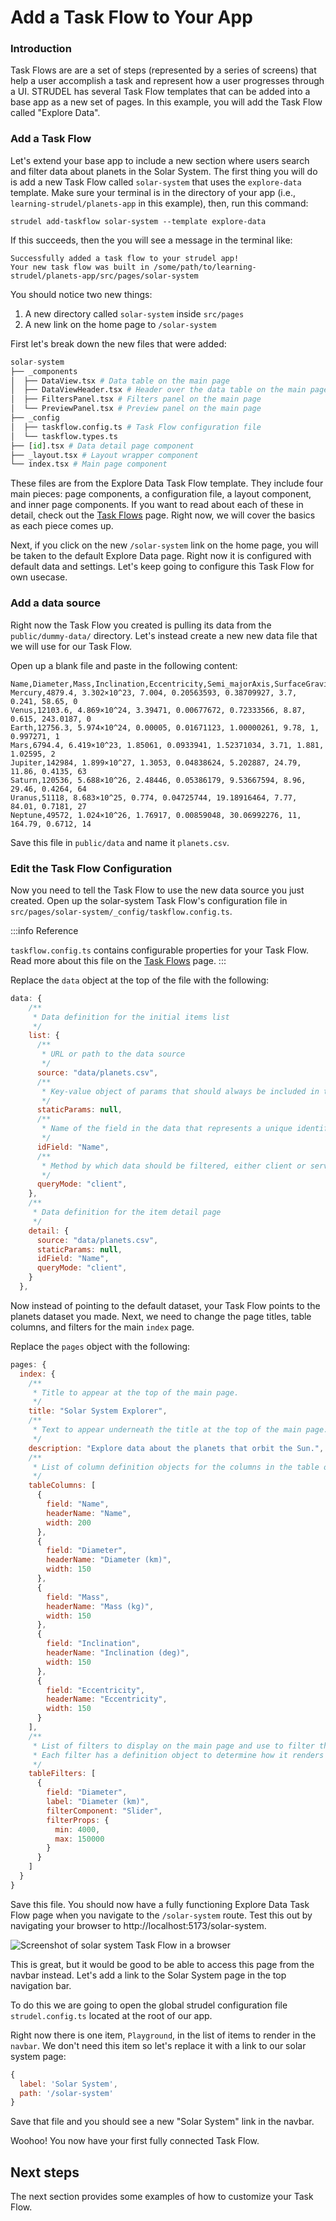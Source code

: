 # Add a Task Flow to Your App

### Introduction

Task Flows are are a set of steps (represented by a series of screens) that help a user accomplish a task and represent how a user progresses through a UI. STRUDEL has several Task Flow templates that can be added into a base app as a new set of pages. In this example, you will add the Task Flow called "Explore Data".

### Add a Task Flow

Let's extend your base app to include a new section where users search and filter data about planets in the Solar System. The first thing you will do is add a new Task Flow called `solar-system` that uses the `explore-data` template. Make sure your terminal is in the directory of your app (i.e., `learning-strudel/planets-app` in this example), then, run this command:

```
strudel add-taskflow solar-system --template explore-data
```

If this succeeds, then the you will see a message in the terminal like:

```
Successfully added a task flow to your strudel app!
Your new task flow was built in /some/path/to/learning-strudel/planets-app/src/pages/solar-system
```

You should notice two new things:

1. A new directory called `solar-system` inside `src/pages`
2. A new link on the home page to `/solar-system`

First let's break down the new files that were added:

```py
solar-system
├── _components
│  ├── DataView.tsx # Data table on the main page
│  ├── DataViewHeader.tsx # Header over the data table on the main page
│  ├── FiltersPanel.tsx # Filters panel on the main page
│  └── PreviewPanel.tsx # Preview panel on the main page
├── _config
│  ├── taskflow.config.ts # Task Flow configuration file
│  └── taskflow.types.ts
├── [id].tsx # Data detail page component
├── _layout.tsx # Layout wrapper component
└── index.tsx # Main page component
```

These files are from the Explore Data Task Flow template. They include four main pieces: page components, a configuration file, a layout component, and inner page components. If you want to read about each of these in detail, check out the [Task Flows](/strudel-kit/docs/task-flows/overview) page. Right now, we will cover the basics as each piece comes up.

Next, if you click on the new `/solar-system` link on the home page, you will be taken to the default Explore Data page. Right now it is configured with default data and settings. Let's keep going to configure this Task Flow for own usecase.

### Add a data source

Right now the Task Flow you created is pulling its data from the `public/dummy-data/` directory. Let's instead create a new new data file that we will use for our Task Flow.

Open up a blank file and paste in the following content:

```
Name,Diameter,Mass,Inclination,Eccentricity,Semi_majorAxis,SurfaceGravity,OrbitalPeriod,SiderealRotation,Satellites
Mercury,4879.4, 3.302×10^23, 7.004, 0.20563593, 0.38709927, 3.7, 0.241, 58.65, 0
Venus,12103.6, 4.869×10^24, 3.39471, 0.00677672, 0.72333566, 8.87, 0.615, 243.0187, 0
Earth,12756.3, 5.974×10^24, 0.00005, 0.01671123, 1.00000261, 9.78, 1, 0.997271, 1
Mars,6794.4, 6.419×10^23, 1.85061, 0.0933941, 1.52371034, 3.71, 1.881, 1.02595, 2
Jupiter,142984, 1.899×10^27, 1.3053, 0.04838624, 5.202887, 24.79, 11.86, 0.4135, 63
Saturn,120536, 5.688×10^26, 2.48446, 0.05386179, 9.53667594, 8.96, 29.46, 0.4264, 64
Uranus,51118, 8.683×10^25, 0.774, 0.04725744, 19.18916464, 7.77, 84.01, 0.7181, 27
Neptune,49572, 1.024×10^26, 1.76917, 0.00859048, 30.06992276, 11, 164.79, 0.6712, 14
```

Save this file in `public/data` and name it `planets.csv`.

### Edit the Task Flow Configuration

Now you need to tell the Task Flow to use the new data source you just created. Open up the solar-system Task Flow's configuration file in `src/pages/solar-system/_config/taskflow.config.ts`.

:::info Reference

`taskflow.config.ts` contains configurable properties for your Task Flow. Read more about this file on the [Task Flows](/strudel-kit/docs/task-flows/overview) page.
:::

Replace the `data` object at the top of the file with the following:

```js
data: {
    /**
     * Data definition for the initial items list
     */
    list: {
      /**
       * URL or path to the data source
       */
      source: "data/planets.csv",
      /**
       * Key-value object of params that should always be included in the query URL
       */
      staticParams: null,
      /**
       * Name of the field in the data that represents a unique identifier for each record.
       */
      idField: "Name",
      /**
       * Method by which data should be filtered, either client or server.
       */
      queryMode: "client",
    },
    /**
     * Data definition for the item detail page
     */
    detail: {
      source: "data/planets.csv",
      staticParams: null,
      idField: "Name",
      queryMode: "client",
    }
  },
```

Now instead of pointing to the default dataset, your Task Flow points to the planets dataset you made. Next, we need to change the page titles, table columns, and filters for the main `index` page.

Replace the `pages` object with the following:

```js
pages: {
  index: {
    /**
     * Title to appear at the top of the main page.
     */
    title: "Solar System Explorer",
    /**
     * Text to appear underneath the title at the top of the main page.
     */
    description: "Explore data about the planets that orbit the Sun.",
    /**
     * List of column definition objects for the columns in the table on the main page.
     */
    tableColumns: [
      {
        field: "Name",
        headerName: "Name",
        width: 200
      },
      {
        field: "Diameter",
        headerName: "Diameter (km)",
        width: 150
      },
      {
        field: "Mass",
        headerName: "Mass (kg)",
        width: 150
      },
      {
        field: "Inclination",
        headerName: "Inclination (deg)",
        width: 150
      },
      {
        field: "Eccentricity",
        headerName: "Eccentricity",
        width: 150
      }
    ],
    /**
     * List of filters to display on the main page and use to filter the main table data.
     * Each filter has a definition object to determine how it renders and functions.
     */
    tableFilters: [
      {
        field: "Diameter",
        label: "Diameter (km)",
        filterComponent: "Slider",
        filterProps: {
          min: 4000,
          max: 150000
        }
      }
    ]
  }
}
```

Save this file. You should now have a fully functioning Explore Data Task Flow page when you navigate to the `/solar-system` route. Test this out by navigating your browser to http://localhost:5173/solar-system.

![Screenshot of solar system Task Flow in a browser](/img/tutorial/start-explore-data-2.png)

This is great, but it would be good to be able to access this page from the navbar instead. Let's add a link to the Solar System page in the top navigation bar.

To do this we are going to open the global strudel configuration file `strudel.config.ts` located at the root of our app.

Right now there is one item, `Playground`, in the list of items to render in the `navbar`. We don't need this item so let's replace it with a link to our solar system page:

```js
{
  label: 'Solar System',
  path: '/solar-system'
}
```

Save that file and you should see a new "Solar System" link in the navbar.

Woohoo! You now have your first fully connected Task Flow.

## Next steps

The next section provides some examples of how to customize your Task Flow.
